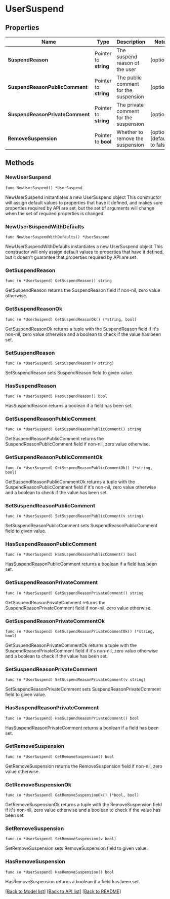 # UserSuspend

## Properties

Name | Type | Description | Notes
------------ | ------------- | ------------- | -------------
**SuspendReason** | Pointer to **string** | The suspend reason of the user | [optional] 
**SuspendReasonPublicComment** | Pointer to **string** | The public comment for the suspension | [optional] 
**SuspendReasonPrivateComment** | Pointer to **string** | The private comment for the suspension | [optional] 
**RemoveSuspension** | Pointer to **bool** | Whether to remove the suspension | [optional] [default to false]

## Methods

### NewUserSuspend

`func NewUserSuspend() *UserSuspend`

NewUserSuspend instantiates a new UserSuspend object
This constructor will assign default values to properties that have it defined,
and makes sure properties required by API are set, but the set of arguments
will change when the set of required properties is changed

### NewUserSuspendWithDefaults

`func NewUserSuspendWithDefaults() *UserSuspend`

NewUserSuspendWithDefaults instantiates a new UserSuspend object
This constructor will only assign default values to properties that have it defined,
but it doesn't guarantee that properties required by API are set

### GetSuspendReason

`func (o *UserSuspend) GetSuspendReason() string`

GetSuspendReason returns the SuspendReason field if non-nil, zero value otherwise.

### GetSuspendReasonOk

`func (o *UserSuspend) GetSuspendReasonOk() (*string, bool)`

GetSuspendReasonOk returns a tuple with the SuspendReason field if it's non-nil, zero value otherwise
and a boolean to check if the value has been set.

### SetSuspendReason

`func (o *UserSuspend) SetSuspendReason(v string)`

SetSuspendReason sets SuspendReason field to given value.

### HasSuspendReason

`func (o *UserSuspend) HasSuspendReason() bool`

HasSuspendReason returns a boolean if a field has been set.

### GetSuspendReasonPublicComment

`func (o *UserSuspend) GetSuspendReasonPublicComment() string`

GetSuspendReasonPublicComment returns the SuspendReasonPublicComment field if non-nil, zero value otherwise.

### GetSuspendReasonPublicCommentOk

`func (o *UserSuspend) GetSuspendReasonPublicCommentOk() (*string, bool)`

GetSuspendReasonPublicCommentOk returns a tuple with the SuspendReasonPublicComment field if it's non-nil, zero value otherwise
and a boolean to check if the value has been set.

### SetSuspendReasonPublicComment

`func (o *UserSuspend) SetSuspendReasonPublicComment(v string)`

SetSuspendReasonPublicComment sets SuspendReasonPublicComment field to given value.

### HasSuspendReasonPublicComment

`func (o *UserSuspend) HasSuspendReasonPublicComment() bool`

HasSuspendReasonPublicComment returns a boolean if a field has been set.

### GetSuspendReasonPrivateComment

`func (o *UserSuspend) GetSuspendReasonPrivateComment() string`

GetSuspendReasonPrivateComment returns the SuspendReasonPrivateComment field if non-nil, zero value otherwise.

### GetSuspendReasonPrivateCommentOk

`func (o *UserSuspend) GetSuspendReasonPrivateCommentOk() (*string, bool)`

GetSuspendReasonPrivateCommentOk returns a tuple with the SuspendReasonPrivateComment field if it's non-nil, zero value otherwise
and a boolean to check if the value has been set.

### SetSuspendReasonPrivateComment

`func (o *UserSuspend) SetSuspendReasonPrivateComment(v string)`

SetSuspendReasonPrivateComment sets SuspendReasonPrivateComment field to given value.

### HasSuspendReasonPrivateComment

`func (o *UserSuspend) HasSuspendReasonPrivateComment() bool`

HasSuspendReasonPrivateComment returns a boolean if a field has been set.

### GetRemoveSuspension

`func (o *UserSuspend) GetRemoveSuspension() bool`

GetRemoveSuspension returns the RemoveSuspension field if non-nil, zero value otherwise.

### GetRemoveSuspensionOk

`func (o *UserSuspend) GetRemoveSuspensionOk() (*bool, bool)`

GetRemoveSuspensionOk returns a tuple with the RemoveSuspension field if it's non-nil, zero value otherwise
and a boolean to check if the value has been set.

### SetRemoveSuspension

`func (o *UserSuspend) SetRemoveSuspension(v bool)`

SetRemoveSuspension sets RemoveSuspension field to given value.

### HasRemoveSuspension

`func (o *UserSuspend) HasRemoveSuspension() bool`

HasRemoveSuspension returns a boolean if a field has been set.


[[Back to Model list]](../README.md#documentation-for-models) [[Back to API list]](../README.md#documentation-for-api-endpoints) [[Back to README]](../README.md)


